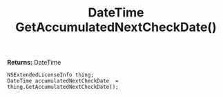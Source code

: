 ﻿---
uid: crmscript_ref_NSExtendedLicenseInfo_GetAccumulatedNextCheckDate
title: DateTime GetAccumulatedNextCheckDate()
intellisense: NSExtendedLicenseInfo.GetAccumulatedNextCheckDate
keywords: NSExtendedLicenseInfo, GetAccumulatedNextCheckDate
so.topic: reference
---



**Returns:** DateTime


```crmscript
NSExtendedLicenseInfo thing;
DateTime accumulatedNextCheckDate  = thing.GetAccumulatedNextCheckDate();
```


